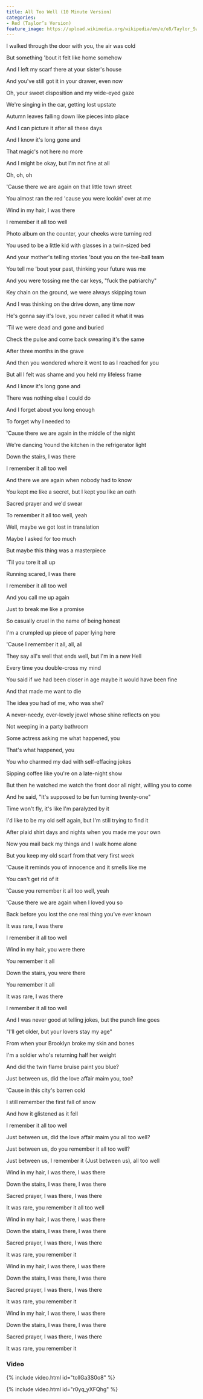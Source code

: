 ```yaml
---
title: All Too Well (10 Minute Version)
categories:
- Red (Taylor’s Version)
feature_image: https://upload.wikimedia.org/wikipedia/en/e/e8/Taylor_Swift_-_Red.png
--- 
```

I walked through the door with you, the air was cold

But something 'bout it felt like home somehow

And I left my scarf there at your sister's house

And you've still got it in your drawer, even now

Oh, your sweet disposition and my wide-eyed gaze

We're singing in the car, getting lost upstate

Autumn leaves falling down like pieces into place

And I can picture it after all these days

And I know it's long gone and

That magic's not here no more

And I might be okay, but I'm not fine at all

Oh, oh, oh

'Cause there we are again on that little town street

You almost ran the red 'cause you were lookin' over at me

Wind in my hair, I was there

I remember it all too well

Photo album on the counter, your cheeks were turning red

You used to be a little kid with glasses in a twin-sized bed

And your mother's telling stories 'bout you on the tee-ball team

You tell me 'bout your past, thinking your future was me

And you were tossing me the car keys, "fuck the patriarchy"

Key chain on the ground, we were always skipping town

And I was thinking on the drive down, any time now

He's gonna say it's love, you never called it what it was

'Til we were dead and gone and buried

Check the pulse and come back swearing it's the same

After three months in the grave

And then you wondered where it went to as I reached for you

But all I felt was shame and you held my lifeless frame

And I know it's long gone and

There was nothing else I could do

And I forget about you long enough

To forget why I needed to

'Cause there we are again in the middle of the night

We're dancing ‘round the kitchen in the refrigerator light

Down the stairs, I was there

I remember it all too well

And there we are again when nobody had to know

You kept me like a secret, but I kept you like an oath

Sacred prayer and we'd swear

To remember it all too well, yeah

Well, maybe we got lost in translation

Maybe I asked for too much

But maybe this thing was a masterpiece

'Til you tore it all up

Running scared, I was there

I remember it all too well

And you call me up again

Just to break me like a promise

So casually cruel in the name of being honest

I'm a crumpled up piece of paper lying here

'Cause I remember it all, all, all

They say all's well that ends well, but I'm in a new Hell

Every time you double-cross my mind

You said if we had been closer in age maybe it would have been fine

And that made me want to die

The idea you had of me, who was she?

A never-needy, ever-lovely jewel whose shine reflects on you

Not weeping in a party bathroom

Some actress asking me what happened, you

That's what happened, you

You who charmed my dad with self-effacing jokes

Sipping coffee like you're on a late-night show

But then he watched me watch the front door all night, willing you to come

And he said, "It's supposed to be fun turning twenty-one"

Time won't fly, it's like I'm paralyzed by it

I'd like to be my old self again, but I'm still trying to find it

After plaid shirt days and nights when you made me your own

Now you mail back my things and I walk home alone

But you keep my old scarf from that very first week

'Cause it reminds you of innocence and it smells like me

You can't get rid of it

'Cause you remember it all too well, yeah

'Cause there we are again when I loved you so

Back before you lost the one real thing you've ever known

It was rare, I was there

I remember it all too well

Wind in my hair, you were there

You remember it all

Down the stairs, you were there

You remember it all

It was rare, I was there

I remember it all too well

And I was never good at telling jokes, but the punch line goes

"I'll get older, but your lovers stay my age"

From when your Brooklyn broke my skin and bones

I'm a soldier who's returning half her weight

And did the twin flame bruise paint you blue?

Just between us, did the love affair maim you, too?

'Cause in this city's barren cold

I still remember the first fall of snow

And how it glistened as it fell

I remember it all too well

Just between us, did the love affair maim you all too well?

Just between us, do you remember it all too well?

Just between us, I remember it (Just between us), all too well

Wind in my hair, I was there, I was there

Down the stairs, I was there, I was there

Sacred prayer, I was there, I was there

It was rare, you remember it all too well

Wind in my hair, I was there, I was there

Down the stairs, I was there, I was there

Sacred prayer, I was there, I was there

It was rare, you remember it

Wind in my hair, I was there, I was there

Down the stairs, I was there, I was there

Sacred prayer, I was there, I was there

It was rare, you remember it

Wind in my hair, I was there, I was there

Down the stairs, I was there, I was there

Sacred prayer, I was there, I was there

It was rare, you remember it

### Video

{% include video.html id="tollGa3S0o8" %}

{% include video.html id="r0yq_yXFQhg" %}

